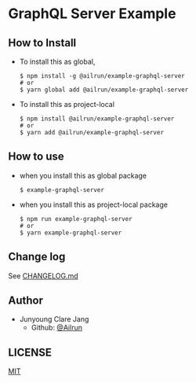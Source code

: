 # GraphQL Server Example

## How to Install

- To install this as global,
    ``` shell
    $ npm install -g @ailrun/example-graphql-server
    # or
    $ yarn global add @ailrun/example-graphql-server
    ```
- To install this as project-local
    ``` shell
    $ npm install @ailrun/example-graphql-server
    # or
    $ yarn add @ailrun/example-graphql-server
    ```

## How to use

- when you install this as global package
    ``` shell
    $ example-graphql-server
    ```
- when you install this as project-local package
    ``` shell
    $ npm run example-graphql-server
    # or 
    $ yarn example-graphql-server
    ```
    
## Change log

See [CHANGELOG.md](https://github.com/ailrun/example-graphql-server/blob/master/CHANGELOG.md)

## Author

- Junyoung Clare Jang
    - Github: [@Ailrun](https://github.com/ailrun)

## LICENSE

[MIT](https://github.com/Ailrun/example-graphql-server/blob/master/LICENSE)
